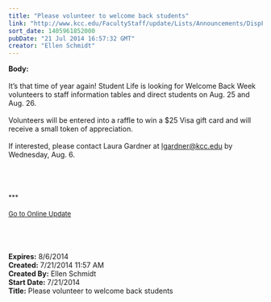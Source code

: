 ```yaml
---
title: "Please volunteer to welcome back students"
link: "http://www.kcc.edu/FacultyStaff/update/Lists/Announcements/DispForm.aspx?ID=1567"
sort_date: 1405961852000
pubDate: "21 Jul 2014 16:57:32 GMT"
creator: "Ellen Schmidt"
---
```


<div><b>Body:</b> <div class="ExternalClass1134308ACE0D4656B2EB6D4EA9A70273">
<div><br />It’s that time of year again! Student Life is looking for Welcome Back Week volunteers to staff information tables and direct students on Aug. 25 and Aug. 26. </div>
<div> </div>
<div>Volunteers will be entered into a raffle to win a $25 Visa gift card and will receive a small token of appreciation. </div>
<div> </div>
<div>If interested, please contact Laura Gardner at <a href="mailto:lgardner@kcc.edu">lgardner@kcc.edu</a> by Wednesday, Aug. 6. </div>
<div> </div>
<div> </div>
<div>
<div>
<div> </div>
<div>
<div class="ExternalClass473E5F57DC9E45AE80B023AF92F4BFA4"><br /></div>
<div class="ExternalClass473E5F57DC9E45AE80B023AF92F4BFA4"><font size="2">***</font></div>
<div class="ExternalClass473E5F57DC9E45AE80B023AF92F4BFA4"><font size="2"></font> </div>
<div class="ExternalClass473E5F57DC9E45AE80B023AF92F4BFA4"><a href="/FacultyStaff/update/Pages/dailyupdate.aspx"><font size="2">Go to Online Update</font></a></div>
<div class="ExternalClass473E5F57DC9E45AE80B023AF92F4BFA4"><font size="2"></font> </div></div></div></div>
<div> </div>
<div> </div>
<div> </div></div></div>
<div><b>Expires:</b> 8/6/2014</div>
<div><b>Created:</b> 7/21/2014 11:57 AM</div>
<div><b>Created By:</b> Ellen Schmidt</div>
<div><b>Start Date:</b> 7/21/2014</div>
<div><b>Title:</b> Please volunteer to welcome back students</div>

